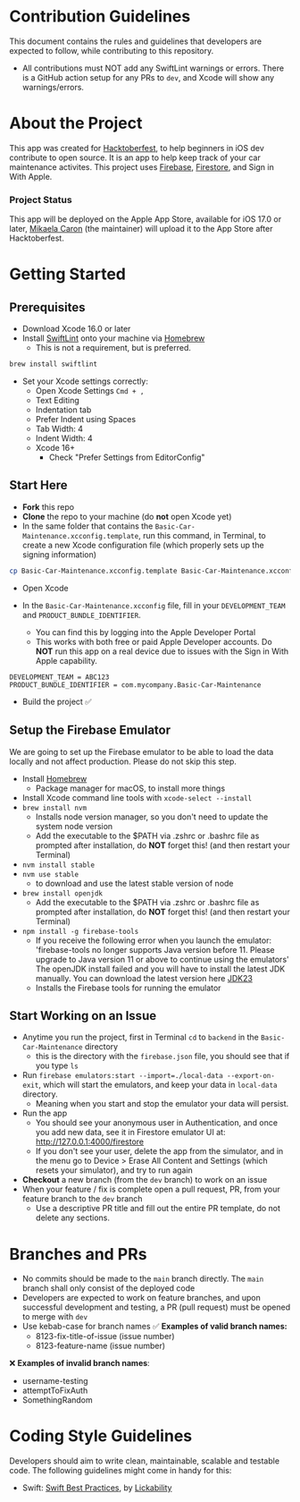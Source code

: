 # Contribution Guidelines
This document contains the rules and guidelines that developers are expected to follow, while contributing to this repository.

* All contributions must NOT add any SwiftLint warnings or errors. There is a GitHub action setup for any PRs to `dev`, and Xcode will show any warnings/errors.

# About the Project
This app was created for [Hacktoberfest](https://hacktoberfest.com/), to help beginners in iOS dev contribute to open source. It is an app to help keep track of your car maintenance activites. This project uses [Firebase](https://firebase.google.com), [Firestore](https://firebase.google.com/products/firestore), and Sign in With Apple.

### Project Status
This app will be deployed on the Apple App Store, available for iOS 17.0 or later, [Mikaela Caron](https://github.com/mikaelacaron) (the maintainer) will upload it to the App Store after Hacktoberfest.

# Getting Started
## Prerequisites
* Download Xcode 16.0 or later
* Install [SwiftLint](https://github.com/realm/SwiftLint) onto your machine via [Homebrew](https://brew.sh/)
   * This is not a requirement, but is preferred.

```sh
brew install swiftlint
```

* Set your Xcode settings correctly:
  * Open Xcode Settings `Cmd + ,`
  * Text Editing
  * Indentation tab
  * Prefer Indent using Spaces
  * Tab Width: 4
  * Indent Width: 4
  * Xcode 16+
    * Check "Prefer Settings from EditorConfig"

## Start Here
* **Fork** this repo
* **Clone** the repo to your machine (do **not** open Xcode yet)
* In the same folder that contains the `Basic-Car-Maintenance.xcconfig.template`, run this command, in Terminal, to create a new Xcode configuration file (which properly sets up the signing information)

```sh
cp Basic-Car-Maintenance.xcconfig.template Basic-Car-Maintenance.xcconfig
```

* Open Xcode

* In the `Basic-Car-Maintenance.xcconfig` file, fill in your `DEVELOPMENT_TEAM` and `PRODUCT_BUNDLE_IDENTIFIER`.
  * You can find this by logging into the Apple Developer Portal
  * This works with both free or paid Apple Developer accounts. Do **NOT** run this app on a real device due to issues with the Sign in With Apple capability.

```
DEVELOPMENT_TEAM = ABC123
PRODUCT_BUNDLE_IDENTIFIER = com.mycompany.Basic-Car-Maintenance
```

* Build the project ✅

## Setup the Firebase Emulator
We are going to set up the Firebase emulator to be able to load the data locally and not affect production. Please do not skip this step.
* Install [Homebrew](https://brew.sh/)
  * Package manager for macOS, to install more things
* Install Xcode command line tools with `xcode-select --install`
* `brew install nvm`
  * Installs node version manager, so you don't need to update the system node version
  * Add the executable to the $PATH via .zshrc or .bashrc file as prompted after installation, do **NOT** forget this! (and then restart your Terminal)
* `nvm install stable`
* `nvm use stable`
  * to download and use the latest stable version of node
* `brew install openjdk`
  * Add the executable to the $PATH via .zshrc or .bashrc file as prompted after installation, do **NOT** forget this! (and then restart your Terminal)
* `npm install -g firebase-tools`
  * If you receive the following error when you launch the emulator:
'firebase-tools no longer supports Java version before 11. Please upgrade to Java version 11 or above to continue using the emulators'
 The openJDK install failed and you will have to install the latest JDK manually.
  You can download the latest version here [JDK23](https://www.oracle.com/java/technologies/downloads/#jdk23-mac)
  * Installs the Firebase tools for running the emulator

## Start Working on an Issue
* Anytime you run the project, first in Terminal `cd` to `backend` in the `Basic-Car-Maintenance` directory
  * this is the directory with the `firebase.json` file, you should see that if you type `ls`
* Run `firebase emulators:start --import=./local-data --export-on-exit`, which will start the emulators, and keep your data in `local-data` directory.
  * Meaning when you start and stop the emulator your data will persist.
* Run the app
  * You should see your anonymous user in Authentication, and once you add new data, see it in Firestore emulator UI at: http://127.0.0.1:4000/firestore
  * If you don't see your user, delete the app from the simulator, and in the menu go to Device > Erase All Content and Settings (which resets your simulator), and try to run again
* **Checkout** a new branch (from the `dev` branch) to work on an issue
* When your feature / fix is complete open a pull request, PR, from your feature branch to the `dev` branch
  * Use a descriptive PR title and fill out the entire PR template, do not delete any sections.

# Branches and PRs
* No commits should be made to the `main` branch directly. The `main` branch shall only consist of the deployed code
* Developers are expected to work on feature branches, and upon successful development and testing, a PR (pull request) must be opened to merge with `dev`
* Use kebab-case for branch names
  ✅ **Examples of valid branch names:**
  * 8123-fix-title-of-issue (issue number)
  * 8123-feature-name (issue number)

❌ **Examples of invalid branch names**:
* username-testing
* attemptToFixAuth
* SomethingRandom

# Coding Style Guidelines
Developers should aim to write clean, maintainable, scalable and testable code. The following guidelines might come in handy for this:
* Swift: [Swift Best Practices](https://github.com/Lickability/swift-best-practices), by [Lickability](https://lickability.com)
